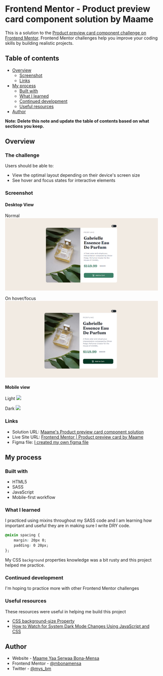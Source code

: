 # Frontend Mentor - Product preview card component solution by Maame

This is a solution to the [Product preview card component challenge on Frontend Mentor](https://www.frontendmentor.io/challenges/product-preview-card-component-GO7UmttRfa). Frontend Mentor challenges help you improve your coding skills by building realistic projects. 

## Table of contents

- [Overview](#overview)
  - [Screenshot](#screenshot)
  - [Links](#links)
- [My process](#my-process)
  - [Built with](#built-with)
  - [What I learned](#what-i-learned)
  - [Continued development](#continued-development)
  - [Useful resources](#useful-resources)
- [Author](#author)

**Note: Delete this note and update the table of contents based on what sections you keep.**

## Overview

### The challenge

Users should be able to:

- View the optimal layout depending on their device's screen size
- See hover and focus states for interactive elements

### Screenshot

#### Desktop View

Normal
![](./img/screenshot.png) 

On hover/focus
![](./img/screenshot-active.png)


#### Mobile view

Light
![](./img/mobile-screenshot-light.png) 

Dark
![](./img/mobile-screenshot-dark.png)


### Links

- Solution URL: [Maame's Product preview card component solution](https://mbonamensa.github.io/fem_qr-code)
- Live Site URL: [Frontend Mentor | Product preview card by Maame](https://mbonamensa.github.io/fem_qr-code)
- Figma file: [I created my own figma file](https://www.figma.com/file/VzGvCzlZrMK1dVmumY9NS5/Frontend-Mentor---Product-preview-card-design?node-id=0%3A1)

## My process

### Built with

- HTML5
- SASS
- JavaScript
- Mobile-first workflow

### What I learned

I practiced using mixins throughout my SASS code and I am learning how important and useful they are in making sure I write DRY code. 


```css
@mixin spacing {
    margin: 20px 0;
    padding: 0 20px;
};
```
My CSS ```background``` properties knowledge was a bit rusty and this project helped me practice.

### Continued development

I'm hoping to practice more with other Frontend Mentor challenges


### Useful resources

These resources were useful in helping me build this project

- [CSS background-size Property](https://www.w3schools.com/cssref/css3_pr_background-size.asp) 
- [How to Watch for System Dark Mode Changes Using JavaScript and CSS](https://www.section.io/engineering-education/watch-for-system-dark-mode-using-js-css/) 


## Author

- Website - [Maame Yaa Serwaa Bona-Mensa](https://mbonamensa.netlify.app)
- Frontend Mentor - [@mbonamensa](https://www.frontendmentor.io/profile/yourusername)
- Twitter - [@mys_bm](https://www.twitter.com/mys_mb)
